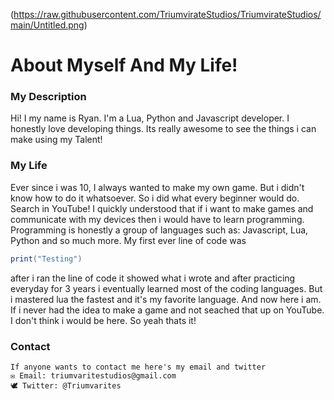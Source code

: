 (https://raw.githubusercontent.com/TriumvirateStudios/TriumvirateStudios/main/Untitled.png)

# About Myself And My Life!

### My Description
Hi! I my name is Ryan. I'm a Lua, Python and Javascript developer. I honestly love developing things. Its really awesome to see the things i can make using my Talent! 

### My Life
Ever since i was 10, I always wanted to make my own game. But i didn't know how to do it whatsoever. So i did what every beginner would do. Search in YouTube! I quickly understood that if i want to make games and communicate with my devices then i would have to learn programming. Programming is honestly a group of languages such as: Javascript, Lua, Python and so much more. My first ever line of code was 

```lua
print("Testing")
```

after i ran the line of code it showed what i wrote and after practicing everyday for 3 years i eventually learned most of the coding languages. But i mastered lua the fastest and it's my favorite language. And now here i am. If i never had the idea to make a game and not seached that up on YouTube. I don't think i would be here. So yeah thats it!

### Contact

```
If anyone wants to contact me here's my email and twitter
✉ Email: triumvaritestudios@gmail.com
🕊 Twitter: @Triumvarites
```
